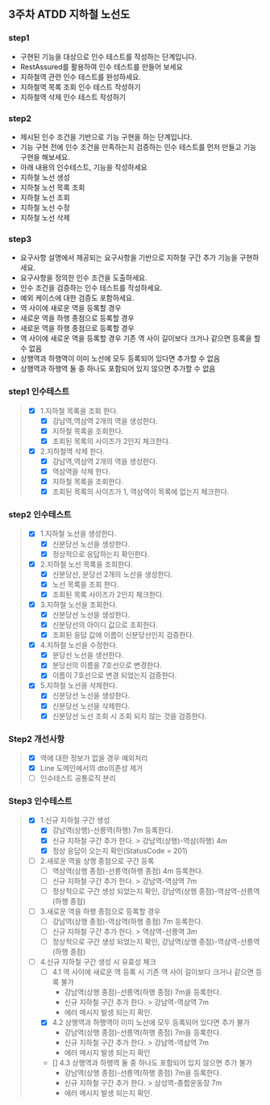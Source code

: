 ## 3주차 ATDD 지하철 노선도

### step1
- 구현된 기능을 대상으로 인수 테스트를 작성하는 단계입니다.
- RestAssured를 활용하여 인수 테스트를 만들어 보세요
- 지하철역 관련 인수 테스트를 완성하세요.
- 지하철역 목록 조회 인수 테스트 작성하기
- 지하철역 삭제 인수 테스트 작성하기

### step2
- 제시된 인수 조건을 기반으로 기능 구현을 하는 단계입니다.
- 기능 구현 전에 인수 조건을 만족하는지 검증하는 인수 테스트를 먼저 만들고 기능구현을 해보세요.
- 아래 내용의 인수테스트, 기능을 작성하세요
- 지하철 노선 생성 
- 지하철 노선 목록 조회
- 지하철 노선 조회
- 지하철 노선 수정
- 지하철 노선 삭제

### step3
- 요구사항 설명에서 제공되는 요구사항을 기반으로 지하철 구간 추가 기능을 구현하세요.
- 요구사항을 정의한 인수 조건을 도출하세요.
- 인수 조건을 검증하는 인수 테스트를 작성하세요.
- 예외 케이스에 대한 검증도 포함하세요.
- 역 사이에 새로운 역을 등록할 경우
- 새로운 역을 하행 종점으로 등록할 경우
- 새로운 역을 하행 종점으로 등록할 경우
- 역 사이에 새로운 역을 등록할 경우 기존 역 사이 길이보다 크거나 같으면 등록을 할 수 없음
- 상행역과 하행역이 이미 노선에 모두 등록되어 있다면 추가할 수 없음
- 상행역과 하행역 둘 중 하나도 포함되어 있지 않으면 추가할 수 없음

### step1 인수테스트
> - [x] 1.지하철 목록을 조회 한다.
>   - [x] 강남역,역삼역 2개의 역을 생성한다.
>   - [x] 지하철 목록을 조회한다.
>   - [x] 조회된 목록의 사이즈가 2인지 체크한다.
> - [x] 2.지하철역 삭제 한다.
>   - [x] 강남역,역삼역 2개의 역을 생성한다.
>   - [x] 역삼역을 삭제 한다.
>   - [x] 지하철 목록을 조회한다.
>   - [x] 조회된 목록의 사이즈가 1, 역삼역이 목록에 없는지 체크한다.

### step2 인수테스트
> - [x] 1.지하철 노선을 생성한다.
>   - [x] 신분당선 노선을 생성한다.
>   - [x] 정상적으로 응답하는지 확인한다.
> - [x] 2.지하철 노선 목록을 조회한다.
>   - [x] 신분당선, 분당선 2개의 노선을 생성한다.
>   - [x] 노선 목록을 조회 한다.
>   - [x] 조회된 목록 사이즈가 2인지 체크한다.
> - [x] 3.지하철 노선을 조회한다.
>   - [x] 신분당선 노선을 생성한다.
>   - [x] 신분당선의 아이디 값으로 조회한다.
>   - [x] 조회된 응답 값에 이름이 신분당선인지 검증한다.
> - [x] 4.지하철 노선을 수정한다.
>   - [x] 분당선 노선을 생선한다.
>   - [x] 분당선의 이름을 7호선으로 변경한다.
>   - [x] 이름이 7호선으로 변경 되었는지 검증한다.
> - [x] 5.지하철 노선을 삭제한다.
>   - [x] 신분당선 노선을 생성한다.
>   - [x] 신분당선 노선을 삭제한다.
>   - [x] 신분당선 노선 조회 시 조회 되지 않는 것을 검증한다.


### Step2 개선사항
> - [x] 역에 대한 정보가 없을 경우 예외처리
> - [x] Line 도메인에서의 dto의존성 제거
> - [ ] 인수테스트 공통로직 분리

### Step3 인수테스트

> - [x] 1.신규 지하철 구간 생성 
>   - [x] 강남역(상행)-선릉역(하행) 7m 등록한다.   
>   - [x] 신규 지하철 구간 추가 한다. > 강남역(상행)-역삼(하행) 4m
>   - [x] 정상 응답이 오는지 확인(StatusCode = 201) 
> - [ ] 2.새로운 역을 상행 종점으로 구간 등록
>   - [ ] 역삼역(상행 종점)-선릉역(하행 종점) 4m 등록한다.
>   - [ ] 신규 지하철 구간 추가 한다. > 강남역-역삼역 7m 
>   - [ ] 정상적으로 구간 생성 되었는지 확인, 강남역(상행 종점)-역삼역-선릉역(하행 종점)
> - [ ] 3.새로운 역을 하행 종점으로 등록할 경우
>   - [ ] 강남역(상행 종점)-역삼역(하행 종점) 7m 등록한다.
>   - [ ] 신규 지하철 구간 추가 한다. > 역삼역-선릉역 3m
>   - [ ] 정상적으로 구간 생성 되었는지 확인, 강남역(상행 종점)-역삼역-선릉역(하행 종점)
> - [ ] 4.신규 지하철 구간 생성 시 유효성 체크
>   - [ ] 4.1 역 사이에 새로운 역 등록 시 기존 역 사이 길이보다 크거나 같으면 등록 불가
>     - 강남역(상행 종점)-선릉역(하행 종점) 7m을 등록한다.
>     - 신규 지하철 구간 추가 한다. > 강남역-역삼역 7m
>     - 에러 메시지 발생 되는지 확인.
>   - [x] 4.2 상행역과 하행역이 이미 노선에 모두 등록되어 있다면 추가 불가
>     - 강남역(상행 종점)-선릉역(하행 종점) 7m을 등록한다.
>     - 신규 지하철 구간 추가 한다. > 강남역-역삼역 7m
>     - 에러 메시지 발생 되는지 확인
>   - [] 4.3 상행역과 하행역 둘 중 하나도 포함되어 있지 않으면 추가 불가
>     - 강남역(상행 종점)-선릉역(하행 종점) 7m을 등록한다.
>     - 신규 지하철 구간 추가 한다. > 삼성역-종합운동장 7m
>     - 에러 메시지 발생 되는지 확인.